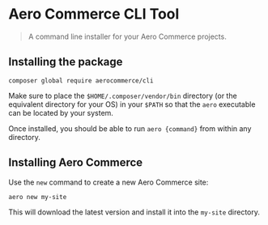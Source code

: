 # Aero Commerce CLI Tool

> A command line installer for your Aero Commerce projects.

## Installing the package

```
composer global require aerocommerce/cli
```

Make sure to place the `$HOME/.composer/vendor/bin` directory (or the equivalent directory for your OS) in your `$PATH` so that the `aero` executable can be located by your system.

Once installed, you should be able to run `aero {command}` from within any directory.


## Installing Aero Commerce

Use the `new` command to create a new Aero Commerce site:

```
aero new my-site
```

This will download the latest version and install it into the `my-site` directory.
